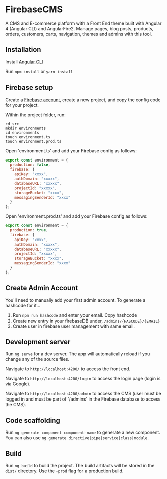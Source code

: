 # FirebaseCMS

A CMS and E-commerce platform with a Front End theme built with Angular 4 (Angular CLI) and AngularFire2. Manage pages, blog posts, products, orders, customers, carts, navigation, themes and admins with this tool.

## Installation

Install [Angular CLI](https://cli.angular.io/)

Run `npm install` or `yarn install`

## Firebase setup

Create a [Firebase account](https://firebase.google.com/), create a new project, and copy the config code for your project.

Within the project folder, run:

```
cd src
mkdir environments
cd environments
touch environment.ts
touch environment.prod.ts
```

Open 'environment.ts' and add your Firebase config as follows:

```javascript
export const environment = {
  production: false,
  firebase: {
    apiKey: "xxxx",
    authDomain: "xxxxx",
    databaseURL: "xxxxx",
    projectId: "xxxxx",
    storageBucket: "xxxx",
    messagingSenderId: "xxxx"
  }
};
```

Open 'environment.prod.ts' and add your Firebase config as follows:

```javascript
export const environment = {
  production: true,
  firebase: {
    apiKey: "xxxx",
    authDomain: "xxxxx",
    databaseURL: "xxxxx",
    projectId: "xxxxx",
    storageBucket: "xxxx",
    messagingSenderId: "xxxx"
  }
};
```

## Create Admin Account

You'll need to manually add your first admin account. To generate a hashcode for it...

1) Run `npm run hashcode` and enter your email. Copy hashcode
2) Create new entry in your firebaseDB under, `/admins/{HASCODE}/{EMAIL}`
3) Create user in firebase user management with same email.

## Development server

Run `ng serve` for a dev server. The app will automatically reload if you change any of the source files.

Navigate to `http://localhost:4200/` to access the front end.

Navigate to `http://localhost:4200/login` to access the login page (login is via Google).

Navigate to `http://localhost:4200/admin` to access the CMS (user must be logged in and must be part of '/admins' in the Firebase database to access the CMS).

## Code scaffolding

Run `ng generate component component-name` to generate a new component. You can also use `ng generate directive|pipe|service|class|module`.

## Build

Run `ng build` to build the project. The build artifacts will be stored in the `dist/` directory. Use the `-prod` flag for a production build.

